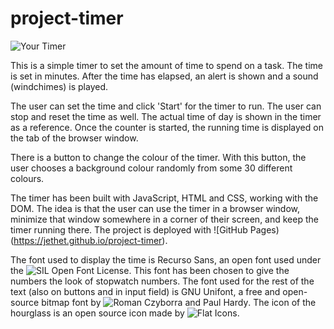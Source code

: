 # project-timer

![Your Timer](https://github.com/Jethet/project-timer/blob/master/timerScreenshot.png)

This is a simple timer to set the amount of time to spend on a task. The time is set in minutes. After the time has elapsed, an alert is shown and a sound (windchimes) is played.

The user can set the time and click 'Start' for the timer to run. The user can stop and reset the time as well. The actual time of day is shown in the timer as a reference. Once the counter is started, the running time is displayed on the tab of the browser window.

There is a button to change the colour of the timer. With this button, the user chooses a background colour randomly from some 30 different colours.

The timer has been built with JavaScript, HTML and CSS, working with the DOM. The idea is that the user can use the timer in a browser window, minimize that window somewhere in a corner of their screen, and keep the timer running there. The project is deployed with ![GitHub Pages)(https://jethet.github.io/project-timer).

The font used to display the time is Recurso Sans, an open font used under the ![SIL Open Font License](https://fontlibrary.org/en/font/recurso-sans). This font has been chosen to give the numbers the look of stopwatch numbers. The font used for the rest of the text (also on buttons and in input field) is GNU Unifont, a free and open-source bitmap font by ![Roman Czyborra and Paul Hardy](https://fontlibrary.org/en/font/gnu-unifont). The icon of the hourglass is an open source icon made by ![Flat Icons](https://www.flaticon.com/authors/flat-icons).

